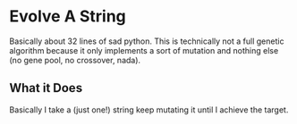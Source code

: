 # Evolve A String
Basically about 32 lines of sad python.
This is technically not a full genetic algorithm because it only implements a sort of mutation and nothing else (no gene pool, no crossover, nada).

## What it Does
Basically I take a (just one!) string keep mutating it until I achieve the target.
